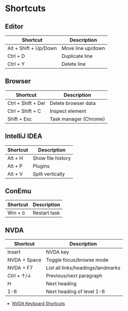 # Shortcuts

## Editor

| Shortcut              | Description            |
| --------------------- | ---------------------- |
| Alt + Shift + Up/Down | Move line up/down      |
| Ctrl + D              | Duplicate line         |
| Ctrl + Y              | Delete line            |

## Browser

| Shortcut              | Description            |
| --------------------- | ---------------------- |
| Ctrl + Shift + Del    | Delete browser data    |
| Ctrl + Shift + C      | Inspect element        |
| Shift + Esc           | Task manager (Chrome)  |

## IntelliJ IDEA

| Shortcut              | Description            |
| --------------------- | ---------------------- |
| Alt + H               | Show file history      |
| Alt + P               | Plugins                |
| Alt + V               | Split vertically       |

## ConEmu

| Shortcut              | Description            |
| --------------------- | ---------------------- |
| Win + ö               | Restart task           |

## NVDA

| Shortcut              | Description                       |
| --------------------- | --------------------------------- |
| Insert                | NVDA key                          |
| NVDA + Space          | Toggle focus/browse mode          |
| NVDA + F7             | List all links/headings/landmarks |
| Ctrl + ↑/↓            | Previous/next paragraph           |
| H                     | Next heading                      |
| 1-6                   | Next heading of level 1-6         |

 - [NVDA Keyboard Shortcuts](https://dequeuniversity.com/screenreaders/nvda-keyboard-shortcuts)